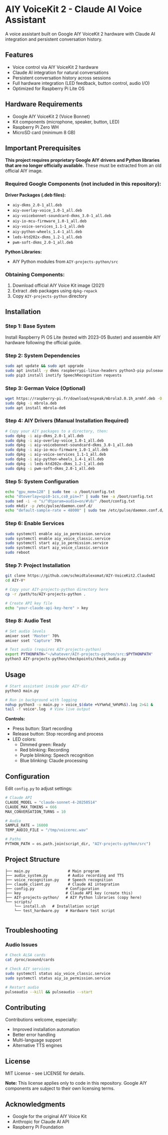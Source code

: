 # AIY VoiceKit 2 - Claude AI Voice Assistant

A voice assistant built on Google AIY VoiceKit 2 hardware with Claude AI integration and persistent conversation history.

## Features

- Voice control via AIY VoiceKit 2 hardware
- Claude AI integration for natural conversations
- Persistent conversation history across sessions
- Full hardware integration (LED feedback, button control, audio I/O)
- Optimized for Raspberry Pi Lite OS

## Hardware Requirements

- Google AIY VoiceKit 2 (Voice Bonnet)
- Kit components (microphone, speaker, button, LED)
- Raspberry Pi Zero WH
- MicroSD card (minimum 8 GB)

## Important Prerequisites

**This project requires proprietary Google AIY drivers and Python libraries that are no longer officially available.** These must be extracted from an old official AIY image.

### Required Google Components (not included in this repository):

**Driver Packages (.deb files):**
- `aiy-dkms_2.0-1_all.deb`
- `aiy-overlay-voice_1.0-1_all.deb`
- `aiy-voicebonnet-soundcard-dkms_3.0-1_all.deb`
- `aiy-io-mcu-firmware_1.0-1_all.deb`
- `aiy-voice-services_1.1-1_all.deb`
- `aiy-python-wheels_1.4-1_all.deb`
- `leds-ktd202x-dkms_1.2-1_all.deb`
- `pwm-soft-dkms_2.0-1_all.deb`

**Python Libraries:**
- AIY Python modules from `AIY-projects-python/src`

### Obtaining Components:
1. Download official AIY Voice Kit image (2021)
2. Extract .deb packages using `dpkg-repack`
3. Copy `AIY-projects-python` directory

## Installation

### Step 1: Base System

Install Raspberry Pi OS Lite (tested with 2023-05 Buster) and assemble AIY hardware following the official guide.

### Step 2: System Dependencies

```bash
sudo apt update && sudo apt upgrade
sudo apt install -y dkms raspberrypi-linux-headers python3-pip pulseaudio flac espeak espeak-data
sudo pip3 install inotify SpeechRecognition requests
```

### Step 3: German Voice (Optional)

```bash
wget https://raspberry-pi.fr/download/espeak/mbrola3.0.1h_armhf.deb -O mbrola.deb
sudo dpkg -i mbrola.deb
sudo apt install mbrola-de6
```

### Step 4: AIY Drivers (Manual Installation Required)

```bash
# Copy your AIY packages to a directory, then:
sudo dpkg -i aiy-dkms_2.0-1_all.deb
sudo dpkg -i aiy-overlay-voice_1.0-1_all.deb
sudo dpkg -i aiy-voicebonnet-soundcard-dkms_3.0-1_all.deb
sudo dpkg -i aiy-io-mcu-firmware_1.0-1_all.deb
sudo dpkg -i aiy-voice-services_1.1-1_all.deb
sudo dpkg -i aiy-python-wheels_1.4-1_all.deb
sudo dpkg -i leds-ktd202x-dkms_1.2-1_all.deb
sudo dpkg -i pwm-soft-dkms_2.0-1_all.deb
```

### Step 5: System Configuration

```bash
echo "gpu_mem=128" | sudo tee -a /boot/config.txt
echo "dtoverlay=spi0-1cs,cs0_pin=7" | sudo tee -a /boot/config.txt
sudo sed -i -e "s/^dtparam=audio=on/#\0/" /boot/config.txt
sudo mkdir -p /etc/pulse/daemon.conf.d/
echo "default-sample-rate = 48000" | sudo tee /etc/pulse/daemon.conf.d/aiy.conf
```

### Step 6: Enable Services

```bash
sudo systemctl enable aiy_io_permission.service
sudo systemctl enable aiy_voice_classic.service
sudo systemctl start aiy_io_permission.service
sudo systemctl start aiy_voice_classic.service
sudo reboot
```

### Step 7: Project Installation

```bash
git clone https://github.com/schmidtalexomat/AIY-VoiceKit2.ClaudeAI
cd AIY-V*

# Copy your AIY-projects-python directory here
cp -r /path/to/AIY-projects-python .

# Create API key file
echo "your-claude-api-key-here" > key
```

### Step 8: Audio Test

```bash
# Set audio levels
amixer sset 'Master' 70%
amixer sset 'Capture' 70%

# Test audio (requires AIY-projects-python)
export PYTHONPATH="~/whatever/AIY-projects-python/src:$PYTHONPATH"
python3 AIY-projects-python/checkpoints/check_audio.py
```

## Usage

```bash
# Start assistant inside your AIY-dir
python3 main.py

# Run in background with logging
nohup python3 -u main.py > voice_$(date +%Y%m%d_%H%M%S).log 2>&1 &
tail -f voice*.log  # View live output
```

**Controls:**
- Press button: Start recording
- Release button: Stop recording and process
- LED colors:
  - Dimmed green: Ready
  - Red blinking: Recording
  - Purple blinking: Speech recognition
  - Blue blinking: Claude processing

## Configuration

Edit `config.py` to adjust settings:

```python
# Claude API
CLAUDE_MODEL = "claude-sonnet-4-20250514"
CLAUDE_MAX_TOKENS = 666
MAX_CONVERSATION_TURNS = 10

# Audio
SAMPLE_RATE = 16000
TEMP_AUDIO_FILE = "/tmp/voicerec.wav"

# Paths
PYTHON_PATH = os.path.join(script_dir, "AIY-projects-python/src")
```

## Project Structure

```
├── main.py                 # Main program
├── audio_system.py         # Audio recording and TTS
├── voice_recognition.py    # Speech recognition
├── claude_client.py        # Claude AI integration
├── config.py              # Configuration
├── key                    # Claude API key (create this)
├── AIY-projects-python/   # AIY Python libraries (copy here)
└── scripts/
    └── install.sh   # Installation script    
    └── test_hardware.py   # Hardware test script
    
```

## Troubleshooting

### Audio Issues
```bash
# Check ALSA cards
cat /proc/asound/cards

# Check AIY services
sudo systemctl status aiy_voice_classic.service
sudo systemctl status aiy_io_permission.service

# Restart audio
pulseaudio --kill && pulseaudio --start
```

## Contributing

Contributions welcome, especially:
- Improved installation automation
- Better error handling
- Multi-language support
- Alternative TTS engines

## License

MIT License - see LICENSE for details.

**Note:** This license applies only to code in this repository. Google AIY components are subject to their own licensing terms.

## Acknowledgments

- Google for the original AIY Voice Kit
- Anthropic for Claude AI API
- Raspberry Pi Foundation
